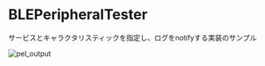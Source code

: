 # BLEPeripheralTester
サービスとキャラクタリスティックを指定し、ログをnotifyする実装のサンプル

![pel_output](https://user-images.githubusercontent.com/43042148/92348314-c3332800-f10d-11ea-8f1e-57a57ac40446.gif)
